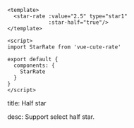 ```vue
<template>
  <star-rate :value="2.5" type="star1"
             :star-half="true"/>
</template>

<script>
import StarRate from 'vue-cute-rate'

export default {
  components: {
    StarRate
  }
}
</script>
```
<!-- title-start -->

title: Half star

<!-- title-stop -->

<!-- desc-start -->

desc: Support select half star.

<!-- desc-stop -->
